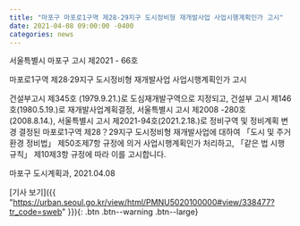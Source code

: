 ```yaml
---
title: "마포구 마포로1구역 제28·29지구 도시정비형 재개발사업 사업시행계획인가 고시"
date: 2021-04-08 09:00:00 -0400
categories: news
---
```

서울특별시 마포구 고시 제2021 - 66호

마포로1구역 제28·29지구 도시정비형 재개발사업 사업시행계획인가 고시

건설부고시 제345호 (1979.9.21.)로 도심재개발구역으로 지정되고, 건설부 고시 제146호(1980.5.19.)로 재개발사업계획결정, 서울특별시 고시 제2008 -280호(2008.8.14.), 서울특별시 고시 제2021-94호(2021.2.18.)로 정비구역 및 정비계획 변경 결정된 마포로1구역 제28？29지구 도시정비형 재개발사업에 대하여 「도시 및 주거환경 정비법」 제50조제7항 규정에 의거 사업시행계획인가 처리하고, 「같은 법 시행규칙」 제10제3항 규정에 따라 이를 고시합니다.

마포구 도시계획과, 2021.04.08

[기사 보기]({{ "https://urban.seoul.go.kr/view/html/PMNU5020100000#view/338477?tr_code=sweb" }}){: .btn .btn--warning .btn--large}
